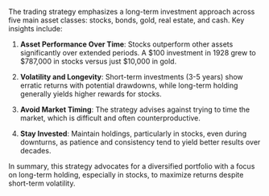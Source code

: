 The trading strategy emphasizes a long-term investment approach across five main asset classes: stocks, bonds, gold, real estate, and cash. Key insights include:

1. **Asset Performance Over Time**: Stocks outperform other assets significantly over extended periods. A $100 investment in 1928 grew to $787,000 in stocks versus just $10,000 in gold.

2. **Volatility and Longevity**: Short-term investments (3-5 years) show erratic returns with potential drawdowns, while long-term holding generally yields higher rewards for stocks.

3. **Avoid Market Timing**: The strategy advises against trying to time the market, which is difficult and often counterproductive.

4. **Stay Invested**: Maintain holdings, particularly in stocks, even during downturns, as patience and consistency tend to yield better results over decades.

In summary, this strategy advocates for a diversified portfolio with a focus on long-term holding, especially in stocks, to maximize returns despite short-term volatility.
